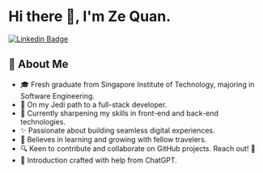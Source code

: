 # Hi there 👋, I'm Ze Quan.
[![Linkedin Badge](https://img.shields.io/badge/-ZeQuanOng-blue?style=flat-square&logo=Linkedin&logoColor=white&link=https://www.linkedin.com/in/zequanong/)](https://www.linkedin.com/in/zequanong/)

## 🌟 About Me
- 🎓 Fresh graduate from Singapore Institute of Technology, majoring in Software Engineering.
- 🚀 On my Jedi path to a full-stack developer.
- 🌱 Currently sharpening my skills in front-end and back-end technologies.
- ✨ Passionate about building seamless digital experiences.
- 🤝 Believes in learning and growing with fellow travelers.
- 🔍 Keen to contribute and collaborate on GitHub projects. Reach out! 📢
- 🤖 Introduction crafted with help from ChatGPT.


